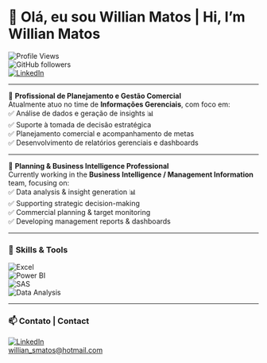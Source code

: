 # 👋 Olá, eu sou Willian Matos | Hi, I’m Willian Matos

![Profile Views](https://komarev.com/ghpvc/?username=wiilmatos&color=blue)  
![GitHub followers](https://img.shields.io/github/followers/wiilmatos?style=social)  
[![LinkedIn](https://img.shields.io/badge/LinkedIn-Connect-blue?logo=linkedin)](https://linkedin.com/in/willian-matos)  

---

💼 **Profissional de Planejamento e Gestão Comercial**  
Atualmente atuo no time de **Informações Gerenciais**, com foco em:  
✅ Análise de dados e geração de insights 📊  
✅ Suporte à tomada de decisão estratégica  
✅ Planejamento comercial e acompanhamento de metas  
✅ Desenvolvimento de relatórios gerenciais e dashboards

---

💼 **Planning & Business Intelligence Professional**  
Currently working in the **Business Intelligence / Management Information** team, focusing on:  
✅ Data analysis & insight generation 📊  
✅ Supporting strategic decision-making  
✅ Commercial planning & target monitoring  
✅ Developing management reports & dashboards

---

### 🔧 **Skills & Tools**

![Excel](https://img.shields.io/badge/Excel-217346?style=for-the-badge&logo=microsoft-excel&logoColor=white)  
![Power BI](https://img.shields.io/badge/PowerBI-F2C811?style=for-the-badge&logo=powerbi&logoColor=black)  
![SAS](https://img.shields.io/badge/SAS-0066A1?style=for-the-badge&logo=sas&logoColor=white)  
![Data Analysis](https://img.shields.io/badge/Data%20Analysis-0064A5?style=for-the-badge&logo=databricks&logoColor=white)  

---

### 📫 **Contato | Contact**

[![LinkedIn](https://img.shields.io/badge/LinkedIn-Connect-blue?logo=linkedin)](https://linkedin.com/in/willian-matos)  
willian_smatos@hotmail.com

